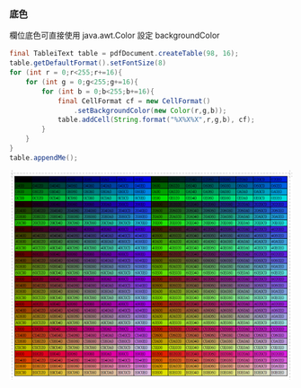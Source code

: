 ### 底色

欄位底色可直接使用 java.awt.Color 設定 backgroundColor

```java
final TableiText table = pdfDocument.createTable(98, 16);
table.getDefaultFormat().setFontSize(8)
for (int r = 0;r<255;r+=16){
    for (int g = 0;g<255;g+=16){
        for (int b = 0;b<255;b+=16){
            final CellFormat cf = new CellFormat()
                .setBackgroundColor(new Color(r,g,b));
            table.addCell(String.format("%X%X%X",r,g,b), cf);
        }
    }
}
table.appendMe();
```

![](/assets/ch04/cellformat-bgcolor-2.png)

